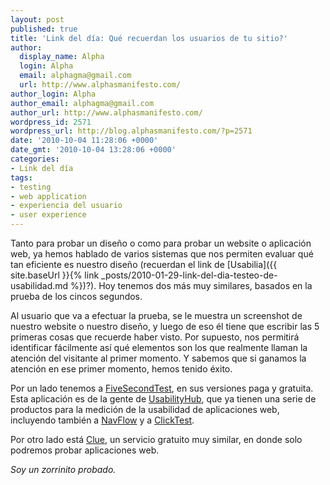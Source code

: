 ```yaml
---
layout: post
published: true
title: 'Link del día: Qué recuerdan los usuarios de tu sitio?'
author:
  display_name: Alpha
  login: Alpha
  email: alphagma@gmail.com
  url: http://www.alphasmanifesto.com/
author_login: Alpha
author_email: alphagma@gmail.com
author_url: http://www.alphasmanifesto.com/
wordpress_id: 2571
wordpress_url: http://blog.alphasmanifesto.com/?p=2571
date: '2010-10-04 11:28:06 +0000'
date_gmt: '2010-10-04 13:28:06 +0000'
categories:
- Link del día
tags:
- testing
- web application
- experiencia del usuario
- user experience
---
```


Tanto para probar un diseño o como para probar un website o aplicación web, ya hemos hablado de varios sistemas que nos permiten evaluar qué tan eficiente es nuestro diseño (recuerdan el link de [Usabilia]({{ site.baseUrl }}{% link _posts/2010-01-29-link-del-dia-testeo-de-usabilidad.md %})?). Hoy tenemos dos más muy similares, basados en la prueba de los cincos segundos.

Al usuario que va a efectuar la prueba, se le muestra un screenshot de nuestro website o nuestro diseño, y luego de eso él tiene que escribir las 5 primeras cosas que recuerde haber visto. Por supuesto, nos permitirá identificar fácilmente así qué elementos son los que realmente llaman la atención del visitante al primer momento. Y sabemos que si ganamos la atención en ese primer momento, hemos tenido éxito.

Por un lado tenemos a [FiveSecondTest](http://fivesecondtest.com/), en sus versiones paga y gratuita. Esta aplicación es de la gente de [UsabilityHub](http://www.usabilityhub.com/), que ya tienen una serie de productos para la medición de la usabilidad de aplicaciones web, incluyendo también a [NavFlow](http://navflow.com/) y a [ClickTest](http://theclicktest.com/).

Por otro lado está [Clue](http://www.clueapp.com/), un servicio gratuito muy similar, en donde solo podremos probar aplicaciones web.

_Soy un zorrinito probado._
